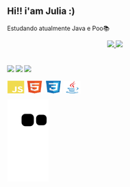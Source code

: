 ## Hi!! i'am Julia :)
Estudando atualmente Java e Poo📚
<div align="center">
  <a href="https://github.com/juliapaes">
  <img height="180em" src="https://github-readme-stats.vercel.app/api?username=juliapaes&show_icons=true&theme=dracula&include_all_commits=true&count_private=true"/>
  <img height="180em" src="https://github-readme-stats.vercel.app/api/top-langs/?username=juliapaes&layout=compact&langs_count=7&theme=dracula"/>
</div>
       
  
#
  
  <div>
    <a href="https://instagram.com/juliapaees_" target="_blank"><img src="https://img.shields.io/badge/-Instagram-%23E4405F?style=for-the-badge&logo=instagram&logoColor=white" target="_blank"></a>
     <a href="https://www.linkedin.com/in/julia-paes-pinheiro-529a11214/" target="_blank"><img src="https://img.shields.io/badge/-LinkedIn-%230077B5?style=for-the-badge&logo=linkedin&logoColor=white" target="_blank"></a> 
    <a href="mailto: jpaespinheiro@gmail.com" target="_blank"><img src="https://img.shields.io/badge/Gmail-D14836?style=for-the-badge&logo=gmail&logoColor=white" target="_blank"></a> 
       
  </div>
  
 <div style="display: inline_block"><br>
  <img align="center" alt="Julia-js" height="30" width="40" src="https://raw.githubusercontent.com/devicons/devicon/master/icons/javascript/javascript-plain.svg">
  <img align="center" alt="Julia-html" height="30" width="40" src="https://raw.githubusercontent.com/devicons/devicon/master/icons/html5/html5-original.svg">
  <img align="center" alt="Julia-css" height="30" width="40" src="https://raw.githubusercontent.com/devicons/devicon/master/icons/css3/css3-original.svg">
  <img align="center" alt="Julia-java" height="30" width="40" src="https://raw.githubusercontent.com/devicons/devicon/master/icons/java/java-original.svg">
 
</div>

  ![Snake animation](https://github.com/juliapaes/juliapaes/blob/output/github-contribution-grid-snake.svg)
